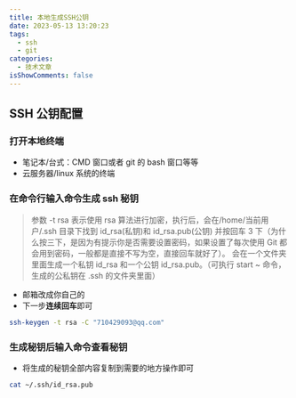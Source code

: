 ```yaml
---
title: 本地生成SSH公钥
date: 2023-05-13 13:20:23
tags:
  - ssh
  - git
categories:
  - 技术文章
isShowComments: false
---
```


## SSH 公钥配置

### 打开本地终端

- 笔记本/台式：CMD 窗口或者 git 的 bash 窗口等等
- 云服务器/linux 系统的终端

### 在命令行输入命令生成 ssh 秘钥

> 参数 -t rsa 表示使用 rsa 算法进行加密，执行后，会在/home/当前用户/.ssh 目录下找到 id_rsa(私钥)和 id_rsa.pub(公钥)
> 并按回车 3 下（为什么按三下，是因为有提示你是否需要设置密码，如果设置了每次使用 Git 都会用到密码，一般都是直接不写为空，直接回车就好了）。
> 会在一个文件夹里面生成一个私钥 id_rsa 和一个公钥 id_rsa.pub。（可执行 start ~ 命令，生成的公私钥在 .ssh 的文件夹里面）

- 邮箱改成你自己的
- 下一步**连续回车**即可

```sh
ssh-keygen -t rsa -C "710429093@qq.com"
```

### 生成秘钥后输入命令查看秘钥

- 将生成的秘钥全部内容复制到需要的地方操作即可

```sh
cat ~/.ssh/id_rsa.pub
```
